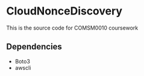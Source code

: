 # CloudNonceDiscovery
This is the source code for COMSM0010 coursework

## Dependencies
* Boto3
* awscli
